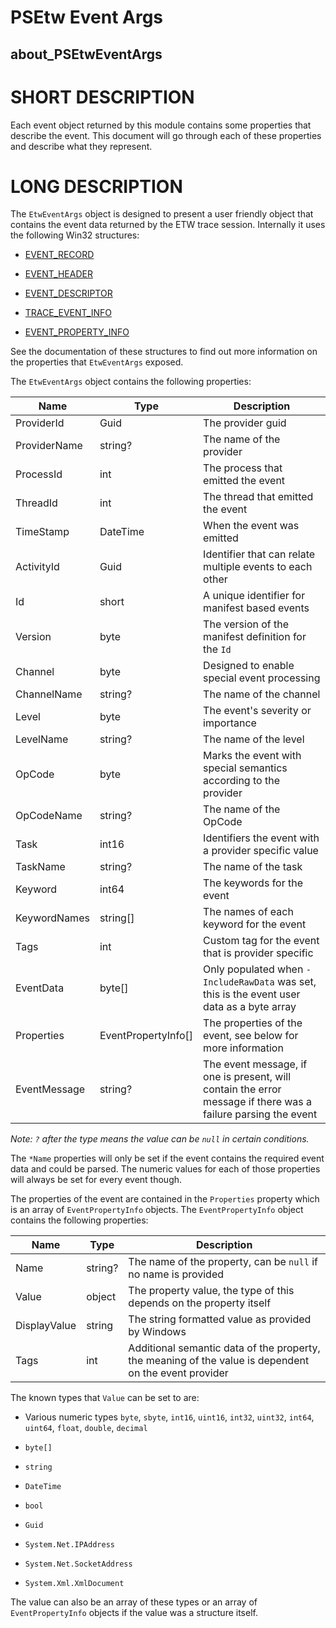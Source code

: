 # PSEtw Event Args
## about_PSEtwEventArgs

# SHORT DESCRIPTION
Each event object returned by this module contains some properties that describe the event.
This document will go through each of these properties and describe what they represent.

# LONG DESCRIPTION
The `EtwEventArgs` object is designed to present a user friendly object that contains the event data returned by the ETW trace session.
Internally it uses the following Win32 structures:

+ [EVENT_RECORD](https://learn.microsoft.com/en-us/windows/win32/api/evntcons/ns-evntcons-event_record)

+ [EVENT_HEADER](https://learn.microsoft.com/en-us/windows/win32/api/evntcons/ns-evntcons-event_header)

+ [EVENT_DESCRIPTOR](https://learn.microsoft.com/en-us/windows/win32/api/evntprov/ns-evntprov-event_descriptor)

+ [TRACE_EVENT_INFO](https://learn.microsoft.com/en-us/windows/win32/api/tdh/ns-tdh-trace_event_info)

+ [EVENT_PROPERTY_INFO](https://learn.microsoft.com/en-us/windows/win32/api/tdh/ns-tdh-event_property_info)

See the documentation of these structures to find out more information on the properties that `EtwEventArgs` exposed.

The `EtwEventArgs` object contains the following properties:

|Name|Type|Description|
|-|-|-|
|ProviderId|Guid|The provider guid|
|ProviderName|string?|The name of the provider|
|ProcessId|int|The process that emitted the event|
|ThreadId|int|The thread that emitted the event|
|TimeStamp|DateTime|When the event was emitted|
|ActivityId|Guid|Identifier that can relate multiple events to each other|
|Id|short|A unique identifier for manifest based events|
|Version|byte|The version of the manifest definition for the `Id`|
|Channel|byte|Designed to enable special event processing|
|ChannelName|string?|The name of the channel|
|Level|byte|The event's severity or importance|
|LevelName|string?|The name of the level|
|OpCode|byte|Marks the event with special semantics according to the provider|
|OpCodeName|string?|The name of the OpCode|
|Task|int16|Identifiers the event with a provider specific value|
|TaskName|string?|The name of the task|
|Keyword|int64|The keywords for the event|
|KeywordNames|string[]|The names of each keyword for the event|
|Tags|int|Custom tag for the event that is provider specific|
|EventData|byte[]|Only populated when `-IncludeRawData` was set, this is the event user data as a byte array|
|Properties|EventPropertyInfo[]|The properties of the event, see below for more information|
|EventMessage|string?|The event message, if one is present, will contain the error message if there was a failure parsing the event|

_Note: `?` after the type means the value can be `null` in certain conditions._

The `*Name` properties will only be set if the event contains the required event data and could be parsed.
The numeric values for each of those properties will always be set for every event though.

The properties of the event are contained in the `Properties` property which is an array of `EventPropertyInfo` objects.
The `EventPropertyInfo` object contains the following properties:

|Name|Type|Description|
|-|-|-|
|Name|string?|The name of the property, can be `null` if no name is provided|
|Value|object|The property value, the type of this depends on the property itself|
|DisplayValue|string|The string formatted value as provided by Windows|
|Tags|int|Additional semantic data of the property, the meaning of the value is dependent on the event provider|

The known types that `Value` can be set to are:

+ Various numeric types `byte`, `sbyte`, `int16`, `uint16`, `int32`, `uint32`, `int64`, `uint64`, `float`, `double`, `decimal`

+ `byte[]`

+ `string`

+ `DateTime`

+ `bool`

+ `Guid`

+ `System.Net.IPAddress`

+ `System.Net.SocketAddress`

+ `System.Xml.XmlDocument`

The value can also be an array of these types or an array of `EventPropertyInfo` objects if the value was a structure itself.
